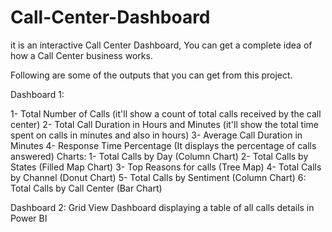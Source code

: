 # Call-Center-Dashboard
it is an interactive Call Center Dashboard, You can get a complete idea of how a Call Center business works. 

Following are some of the outputs that you can get from this project.

Dashboard 1:

1- Total Number of Calls (it'll show a count of total calls received by the call center)
2- Total Call Duration in Hours and Minutes (it'll show the total time spent on calls in minutes and also in hours)
3- Average Call Duration in Minutes 
4- Response Time Percentage (It displays the percentage of calls answered)
Charts:
1- Total Calls by Day (Column Chart)
2- Total Calls by States (Filled Map Chart)
3- Top Reasons for calls (Tree Map)
4- Total Calls by Channel (Donut Chart)
5- Total Calls by Sentiment (Column Chart)
6: Total Calls by Call Center (Bar Chart)

Dashboard 2:
Grid View Dashboard displaying a table of all calls details in Power BI

